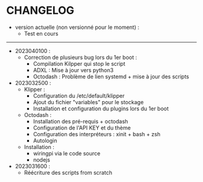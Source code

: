 CHANGELOG
=========

* version actuelle (non versionné pour le moment) :
  * Test en cours

----------------------------------------------------
* 2023040100 :
  * Correction de plusieurs bug lors du 1er boot :
    * Compilation Kilpper qui stop le script
    * ADXL : Mise à jour vers python3
    * Octodash : Problème de lien systemd + mise à jour des scripts
* 2023032500 :
  * Klipper : 
    * Configuration du /etc/default/klipper
    * Ajout du fichier "variables" pour le stockage 
    * Installation et configuration du plugins lors du 1er boot
  * Octodash :
    * Installation des pré-requis + octodash
    * Configuration de l'API KEY et du thème
    * Configuration des interpréteurs : xinit + bash + zsh
    * Autologin
  * Installation :
    * wiringpi via le code source
    * nodejs
* 2023031600 :
  * Réécriture des scripts from scratch